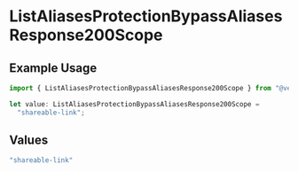 # ListAliasesProtectionBypassAliasesResponse200Scope

## Example Usage

```typescript
import { ListAliasesProtectionBypassAliasesResponse200Scope } from "@vercel/sdk/models/operations";

let value: ListAliasesProtectionBypassAliasesResponse200Scope =
  "shareable-link";
```

## Values

```typescript
"shareable-link"
```
